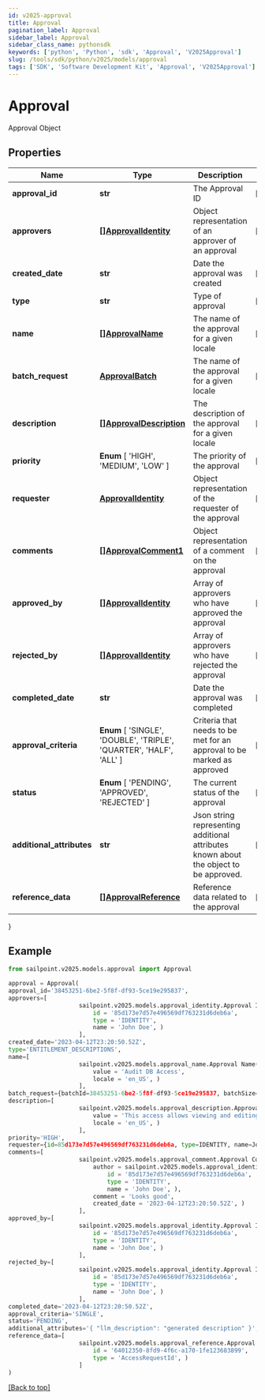 ```yaml
---
id: v2025-approval
title: Approval
pagination_label: Approval
sidebar_label: Approval
sidebar_class_name: pythonsdk
keywords: ['python', 'Python', 'sdk', 'Approval', 'V2025Approval'] 
slug: /tools/sdk/python/v2025/models/approval
tags: ['SDK', 'Software Development Kit', 'Approval', 'V2025Approval']
---
```


# Approval

Approval Object

## Properties

Name | Type | Description | Notes
------------ | ------------- | ------------- | -------------
**approval_id** | **str** | The Approval ID | [optional] 
**approvers** | [**[]ApprovalIdentity**](approval-identity) | Object representation of an approver of an approval | [optional] 
**created_date** | **str** | Date the approval was created | [optional] 
**type** | **str** | Type of approval | [optional] 
**name** | [**[]ApprovalName**](approval-name) | The name of the approval for a given locale | [optional] 
**batch_request** | [**ApprovalBatch**](approval-batch) | The name of the approval for a given locale | [optional] 
**description** | [**[]ApprovalDescription**](approval-description) | The description of the approval for a given locale | [optional] 
**priority** |  **Enum** [  'HIGH',    'MEDIUM',    'LOW' ] | The priority of the approval | [optional] 
**requester** | [**ApprovalIdentity**](approval-identity) | Object representation of the requester of the approval | [optional] 
**comments** | [**[]ApprovalComment1**](approval-comment1) | Object representation of a comment on the approval | [optional] 
**approved_by** | [**[]ApprovalIdentity**](approval-identity) | Array of approvers who have approved the approval | [optional] 
**rejected_by** | [**[]ApprovalIdentity**](approval-identity) | Array of approvers who have rejected the approval | [optional] 
**completed_date** | **str** | Date the approval was completed | [optional] 
**approval_criteria** |  **Enum** [  'SINGLE',    'DOUBLE',    'TRIPLE',    'QUARTER',    'HALF',    'ALL' ] | Criteria that needs to be met for an approval to be marked as approved | [optional] 
**status** |  **Enum** [  'PENDING',    'APPROVED',    'REJECTED' ] | The current status of the approval | [optional] 
**additional_attributes** | **str** | Json string representing additional attributes known about the object to be approved. | [optional] 
**reference_data** | [**[]ApprovalReference**](approval-reference) | Reference data related to the approval | [optional] 
}

## Example

```python
from sailpoint.v2025.models.approval import Approval

approval = Approval(
approval_id='38453251-6be2-5f8f-df93-5ce19e295837',
approvers=[
                    sailpoint.v2025.models.approval_identity.Approval Identity(
                        id = '85d173e7d57e496569df763231d6deb6a', 
                        type = 'IDENTITY', 
                        name = 'John Doe', )
                    ],
created_date='2023-04-12T23:20:50.52Z',
type='ENTITLEMENT_DESCRIPTIONS',
name=[
                    sailpoint.v2025.models.approval_name.Approval Name(
                        value = 'Audit DB Access', 
                        locale = 'en_US', )
                    ],
batch_request={batchId=38453251-6be2-5f8f-df93-5ce19e295837, batchSize=100},
description=[
                    sailpoint.v2025.models.approval_description.Approval Description(
                        value = 'This access allows viewing and editing of workflow resource', 
                        locale = 'en_US', )
                    ],
priority='HIGH',
requester={id=85d173e7d57e496569df763231d6deb6a, type=IDENTITY, name=John Doe},
comments=[
                    sailpoint.v2025.models.approval_comment.Approval Comment(
                        author = sailpoint.v2025.models.approval_identity.Approval Identity(
                            id = '85d173e7d57e496569df763231d6deb6a', 
                            type = 'IDENTITY', 
                            name = 'John Doe', ), 
                        comment = 'Looks good', 
                        created_date = '2023-04-12T23:20:50.52Z', )
                    ],
approved_by=[
                    sailpoint.v2025.models.approval_identity.Approval Identity(
                        id = '85d173e7d57e496569df763231d6deb6a', 
                        type = 'IDENTITY', 
                        name = 'John Doe', )
                    ],
rejected_by=[
                    sailpoint.v2025.models.approval_identity.Approval Identity(
                        id = '85d173e7d57e496569df763231d6deb6a', 
                        type = 'IDENTITY', 
                        name = 'John Doe', )
                    ],
completed_date='2023-04-12T23:20:50.52Z',
approval_criteria='SINGLE',
status='PENDING',
additional_attributes='{ "llm_description": "generated description" }',
reference_data=[
                    sailpoint.v2025.models.approval_reference.Approval Reference(
                        id = '64012350-8fd9-4f6c-a170-1fe123683899', 
                        type = 'AccessRequestId', )
                    ]
)

```
[[Back to top]](#) 

